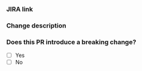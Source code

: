 ### JIRA link


### Change description


### Does this PR introduce a breaking change?

- [ ] Yes
- [ ] No

